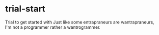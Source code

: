 # trial-start
Trial to get started with
Just like some entrapraneurs are wantrapraneurs, I'm not a programmer rather a wantrogrammer.
